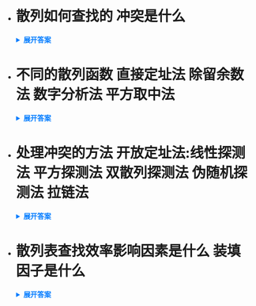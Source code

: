 - # 散列如何查找的 冲突是什么

  <details>
    <summary style="font-weight: bold; color: #007bff;">展开答案</summary>
    <ul>    
    <li style="color: blue;">通过一个f 和关键字 直接计算得到地址 这就是散列查找 如果有不同关键字 但是通过一个f 计算到一个地址上 就导致了冲突 hash算法应该避免发生冲突 并且还需要设计发生冲突后如何操作 理想的散列查找 时间复杂度 o(1)</li>
    </ul>
  </details>

- # 不同的散列函数 直接定址法 除留余数法 数字分析法 平方取中法

  <details>
    <summary style="font-weight: bold; color: #007bff;">展开答案</summary>
    <ul>    
    <li style="color: blue;">直接定址法：hash(key)= key 或者 key*a +b  适合关键字连续分布 如果不连续 那么可能会导致空间存在大量碎片</li>
    <li style="color: blue;">除留余数法：hash = key % p 通过这个计算方法 可以让关键字等概率分布 从而减少冲突 </li>
    <li style="color: blue;">数字分析法：分析数字出现个数 多个数字经常出现 那么就应该选择 分布均匀的 并且这个方法需要对不同关键字分析</li>
    <li style="color: blue;">平方取中法：也就是多个字符串取中间字符作计算关键字</li>
    </ul>
  </details>

- # 处理冲突的方法 开放定址法:线性探测法 平方探测法 双散列探测法 伪随机探测法 拉链法
  <details>
    <summary style="font-weight: bold; color: #007bff;">展开答案</summary>
    <ul>    
    <li style="color: blue;">通过上面的hash函数 可以得到确定的地址 但是说过了 地址存在冲突 所以如何处理冲突 存在下面的方法</li>
    <li style="color: blue;">开放定址法：定义表中空闲的区域 可以对计算地址 也可以对发生冲突的内容开放 Add = (Hash(key)+di)%m m表示存储长度 d表示递增序列 对于递增序列 存在下面的方法</li>
    <li style="color: blue;">线性探测法： 也就是d 是线性增加的 直到找到一个空闲的 但是这个方法会导致 大量数据囤积 聚集在一起</li>
    <li style="color: blue;">平方探测法： k^2 并且 k是 +1 -1 +2 -2 取值的 散列长度 必须是 4k+3的素数 缺点是不能探测到全部单元  </li>
    <li style="color: blue;">双散列探测法：通过两个hash函数 如果第一个发生冲突 那么使用第二个hash函数计算增量地址 (H1(key) + i*H2(key))%m i是发生冲突的次数 初始为0</li>
    <li style="color: blue;">伪随机探测法：di是一个伪随机数列</li>
    <li style="color: blue;">拉链法：使用拉链法 计算hash得到唯一地址 如果冲突 使用链表存储 这样不需要再次寻找 只需要遍历链表 即可确定数据</li>
    </ul>
  </details>

- # 散列表查找效率影响因素是什么 装填因子是什么

  <details>
    <summary style="font-weight: bold; color: #007bff;">展开答案</summary>
    <ul>    
    <li style="color: blue;">散列表查找效率取决于 散列函数 处理冲突的方法 和 装填因子</li>
    <li style="color: blue;">装填因子我们记作a 一般是定义为表的装满程度 a=表中记录个数n / 散列表长度m </li>
    <li style="color: blue;">平均查找长度依赖于散列表的装填因子a 不直接依赖于n和m 也就是a越大 表示记录越多 冲突概率越大 反之越小</li>
    </ul>
  </details>